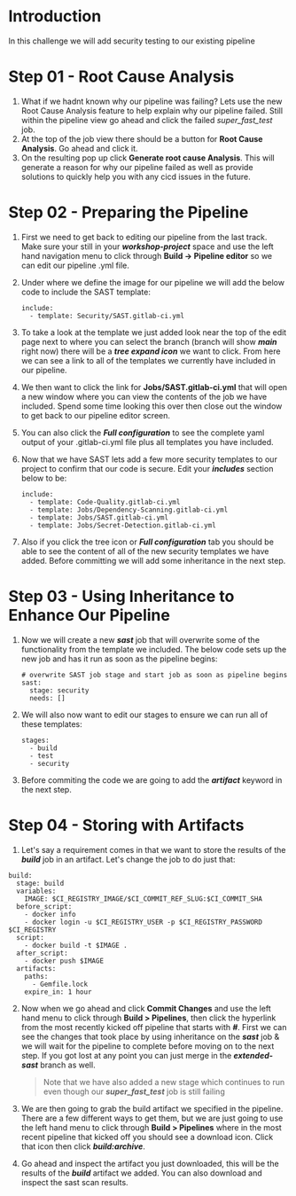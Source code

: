# Introduction

In this challenge we will add security testing to our existing pipeline

# Step 01 - Root Cause Analysis

1. What if we hadnt known why our pipeline was failing? Lets use the new Root Cause Analysis feature to help explain why our pipeline failed. Still within the pipeline view go ahead and click the failed _super_fast_test_ job.
2. At the top of the job view there should be a button for **Root Cause Analysis**. Go ahead and click it.
3. On the resulting pop up click **Generate root cause Analysis**. This will generate a reason for why our pipeline failed as well as provide solutions to quickly help you with any cicd issues in the future.

# Step 02 - Preparing the Pipeline

1. First we need to get back to editing our pipeline from the last track. Make sure your still in your **_workshop-project_** space and use the left hand navigation menu to click through **Build -\> Pipeline editor** so we can edit our pipeline .yml file.
1. Under where we define the image for our pipeline we will add the below code to include the SAST template:

   ```plaintext
   include:
     - template: Security/SAST.gitlab-ci.yml
   ```
1. To take a look at the template we just added look near the top of the edit page next to where you can select the branch (branch will show **_main_** right now) there will be a **_tree expand icon_** we want to click. From here we can see a link to all of the templates we currently have included in our pipeline.
1. We then want to click the link for **Jobs/SAST.gitlab-ci.yml** that will open a new window where you can view the contents of the job we have included. Spend some time looking this over then close out the window to get back to our pipeline editor screen.
1. You can also click the **_Full configuration_** to see the complete yaml output of your .gitlab-ci.yml file plus all templates you have included.
1. Now that we have SAST lets add a few more security templates to our project to confirm that our code is secure. Edit your **_includes_** section below to be:

   ```plaintext
   include:
     - template: Code-Quality.gitlab-ci.yml
     - template: Jobs/Dependency-Scanning.gitlab-ci.yml
     - template: Jobs/SAST.gitlab-ci.yml
     - template: Jobs/Secret-Detection.gitlab-ci.yml
   ```

1. Also if you click the tree icon or **_Full configuration_** tab you should be able to see the content of all of the new security templates we have added. Before committing we will add some inheritance in the next step.

# Step 03 - Using Inheritance to Enhance Our Pipeline

1. Now we will create a new **_sast_** job that will overwrite some of the functionality from the template we included. The below code sets up the new job and has it run as soon as the pipeline begins:

   ```plaintext
   # overwrite SAST job stage and start job as soon as pipeline begins
   sast:
     stage: security
     needs: []
   ```

1. We will also now want to edit our stages to ensure we can run all of these templates:

   ```plaintext
   stages:
     - build
     - test
     - security
   ```

2. Before commiting the code we are going to add the **_artifact_** keyword in the next step.

# Step 04 - Storing with Artifacts

1. Let's say a requirement comes in that we want to store the results of the **_build_** job in an artifact. Let's change the job to do just that:

```plaintext
build:
  stage: build
  variables:
    IMAGE: $CI_REGISTRY_IMAGE/$CI_COMMIT_REF_SLUG:$CI_COMMIT_SHA
  before_script:
    - docker info
    - docker login -u $CI_REGISTRY_USER -p $CI_REGISTRY_PASSWORD $CI_REGISTRY
  script:
    - docker build -t $IMAGE .
  after_script:
    - docker push $IMAGE
  artifacts:
    paths:
      - Gemfile.lock
    expire_in: 1 hour
```
2. Now when we go ahead and click **Commit Changes** and use the left hand menu to click through **Build \> Pipelines**, then click the hyperlink from the most recently kicked off pipeline that starts with **<span dir="">_#_</span>**. First we can see the changes that took place by using inheritance on the **_sast_** job & we will wait for the pipeline to complete before moving on to the next step. If you got lost at any point you can just merge in the **_extended-sast_** branch as well.

   > Note that we have also added a new stage which continues to run even though our **_super_fast_test_** job is still failing
3. We are then going to grab the build artifact we specified in the pipeline. There are a few different ways to get them, but we are just going to use the left hand menu to click through **Build \> Pipelines** where in the most recent pipeline that kicked off you should see a download icon. Click that icon then click **_build:archive_**.
4. Go ahead and inspect the artifact you just downloaded, this will be the results of the **_build_** artifact we added. You can also download and inspect the sast scan results.
